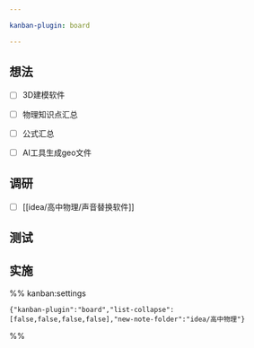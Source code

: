 ```yaml
---

kanban-plugin: board

---
```


## 想法

- [ ] 3D建模软件
- [ ] 物理知识点汇总
- [ ] 公式汇总
- [ ] AI工具生成geo文件


## 调研

- [ ] [[idea/高中物理/声音替换软件]]


## 测试



## 实施





%% kanban:settings
```
{"kanban-plugin":"board","list-collapse":[false,false,false,false],"new-note-folder":"idea/高中物理"}
```
%%